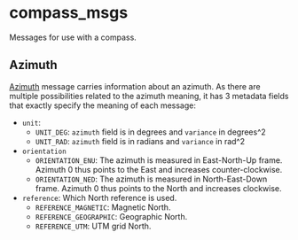 <!-- SPDX-License-Identifier: BSD-3-Clause -->
<!-- SPDX-FileCopyrightText: Czech Technical University in Prague -->

# compass\_msgs

Messages for use with a compass.

## Azimuth

[Azimuth](https://docs.ros.org/en/api/compass_msgs/html/msg/Azimuth.html) message carries information about an azimuth.
As there are multiple possibilities related to the azimuth meaning, it has 3 metadata fields that exactly specify the
meaning of each message:

- `unit`:
  - `UNIT_DEG`: `azimuth` field is in degrees and `variance` in degrees^2
  - `UNIT_RAD`: `azimuth` field is in radians and `variance` in rad^2
- `orientation`
  - `ORIENTATION_ENU`: The azimuth is measured in East-North-Up frame. Azimuth 0 thus points to the East and increases
      counter-clockwise.
  - `ORIENTATION_NED`: The azimuth is measured in North-East-Down frame. Azimuth 0 thus points to the North and
      increases clockwise.
- `reference`: Which North reference is used.
  - `REFERENCE_MAGNETIC`: Magnetic North.
  - `REFERENCE_GEOGRAPHIC`: Geographic North.
  - `REFERENCE_UTM`: UTM grid North.